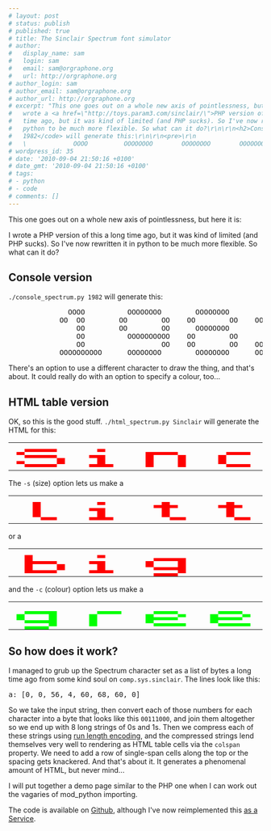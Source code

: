 ```yaml
---
# layout: post
# status: publish
# published: true
# title: The Sinclair Spectrum font simulator
# author:
#   display_name: sam
#   login: sam
#   email: sam@orgraphone.org
#   url: http://orgraphone.org
# author_login: sam
# author_email: sam@orgraphone.org
# author_url: http://orgraphone.org
# excerpt: "This one goes out on a whole new axis of pointlessness, but here it is:\r\n\r\nI
#   wrote a <a href=\"http://toys.param3.com/sinclair/\">PHP version of this</a> a long
#   time ago, but it was kind of limited (and PHP sucks). So I've now rewritten it in
#   python to be much more flexible. So what can it do?\r\n\r\n<h2>Console version</h2>\r\n\r\n<code>./console_spectrum.py
#   1982</code> will generate this:\r\n\r\n<pre>\r\n                                                                        \r\n
#   \             OOOO          OOOOOOOO        OOOOOOOO        OOOOOOOO    \r\n</pre>"
# wordpress_id: 35
# date: '2010-09-04 21:50:16 +0100'
# date_gmt: '2010-09-04 21:50:16 +0100'
# tags:
# - python
# - code
# comments: []
---
```

<p>This one goes out on a whole new axis of pointlessness, but here it is:</p>
<p>I wrote a PHP version of this a long time ago, but it was kind of limited (and PHP sucks). So I've now rewritten it in python to be much more flexible. So what can it do?</p>
<h2>Console version</h2>
<p><code>./console_spectrum.py 1982</code> will generate this:</p>
<pre>              OOOO          OOOOOOOO        OOOOOOOO        OOOOOOOO
            OO  OO        OO        OO    OO        OO    OO        OO
                OO        OO        OO      OOOOOOOO                OO
                OO          OOOOOOOOOO    OO        OO      OOOOOOOO
                OO                  OO    OO        OO    OO
            OOOOOOOOOO      OOOOOOOO        OOOOOOOO      OOOOOOOOOOOO</pre>
<p>There's an option to use a different character to draw the thing, and that's about. It could really do with an option to specify a colour, too...</p>
<h2>HTML table version</h2>
<p>OK, so this is the good stuff. <code>./html_spectrum.py Sinclair</code> will generate the HTML for this:</p>
<table class="spectrum" cellspacing="0" cellpadding="0">
<tbody>
<tr>
<td class="off" style="width: 3px; background-color: transparent; height: 3px;"></td>
<td class="off" style="width: 3px; background-color: transparent;"></td>
<td class="off" style="width: 3px; background-color: transparent;"></td>
<td class="off" style="width: 3px; background-color: transparent;"></td>
<td class="off" style="width: 3px; background-color: transparent;"></td>
<td class="off" style="width: 3px; background-color: transparent;"></td>
<td class="off" style="width: 3px; background-color: transparent;"></td>
<td class="off" style="width: 3px; background-color: transparent;"></td>
<td class="off" style="width: 3px; background-color: transparent;"></td>
<td class="off" style="width: 3px; background-color: transparent;"></td>
<td class="off" style="width: 3px; background-color: transparent;"></td>
<td class="off" style="width: 3px; background-color: transparent;"></td>
<td class="off" style="width: 3px; background-color: transparent;"></td>
<td class="off" style="width: 3px; background-color: transparent;"></td>
<td class="off" style="width: 3px; background-color: transparent;"></td>
<td class="off" style="width: 3px; background-color: transparent;"></td>
<td class="off" style="width: 3px; background-color: transparent;"></td>
<td class="off" style="width: 3px; background-color: transparent;"></td>
<td class="off" style="width: 3px; background-color: transparent;"></td>
<td class="off" style="width: 3px; background-color: transparent;"></td>
<td class="off" style="width: 3px; background-color: transparent;"></td>
<td class="off" style="width: 3px; background-color: transparent;"></td>
<td class="off" style="width: 3px; background-color: transparent;"></td>
<td class="off" style="width: 3px; background-color: transparent;"></td>
<td class="off" style="width: 3px; background-color: transparent;"></td>
<td class="off" style="width: 3px; background-color: transparent;"></td>
<td class="off" style="width: 3px; background-color: transparent;"></td>
<td class="off" style="width: 3px; background-color: transparent;"></td>
<td class="off" style="width: 3px; background-color: transparent;"></td>
<td class="off" style="width: 3px; background-color: transparent;"></td>
<td class="off" style="width: 3px; background-color: transparent;"></td>
<td class="off" style="width: 3px; background-color: transparent;"></td>
<td class="off" style="width: 3px; background-color: transparent;"></td>
<td class="off" style="width: 3px; background-color: transparent;"></td>
<td class="off" style="width: 3px; background-color: transparent;"></td>
<td class="off" style="width: 3px; background-color: transparent;"></td>
<td class="off" style="width: 3px; background-color: transparent;"></td>
<td class="off" style="width: 3px; background-color: transparent;"></td>
<td class="off" style="width: 3px; background-color: transparent;"></td>
<td class="off" style="width: 3px; background-color: transparent;"></td>
<td class="off" style="width: 3px; background-color: transparent;"></td>
<td class="off" style="width: 3px; background-color: transparent;"></td>
<td class="off" style="width: 3px; background-color: transparent;"></td>
<td class="off" style="width: 3px; background-color: transparent;"></td>
<td class="off" style="width: 3px; background-color: transparent;"></td>
<td class="off" style="width: 3px; background-color: transparent;"></td>
<td class="off" style="width: 3px; background-color: transparent;"></td>
<td class="off" style="width: 3px; background-color: transparent;"></td>
<td class="off" style="width: 3px; background-color: transparent;"></td>
<td class="off" style="width: 3px; background-color: transparent;"></td>
<td class="off" style="width: 3px; background-color: transparent;"></td>
<td class="off" style="width: 3px; background-color: transparent;"></td>
<td class="off" style="width: 3px; background-color: transparent;"></td>
<td class="off" style="width: 3px; background-color: transparent;"></td>
<td class="off" style="width: 3px; background-color: transparent;"></td>
<td class="off" style="width: 3px; background-color: transparent;"></td>
<td class="off" style="width: 3px; background-color: transparent;"></td>
<td class="off" style="width: 3px; background-color: transparent;"></td>
<td class="off" style="width: 3px; background-color: transparent;"></td>
<td class="off" style="width: 3px; background-color: transparent;"></td>
<td class="off" style="width: 3px; background-color: transparent;"></td>
<td class="off" style="width: 3px; background-color: transparent;"></td>
<td class="off" style="width: 3px; background-color: transparent;"></td>
<td class="off" style="width: 3px; background-color: transparent;"></td>
</tr>
<tr>
<td class="off" style="background-color: transparent; height: 3px;" colspan="64"></td>
</tr>
<tr>
<td class="off" style="background-color: transparent; height: 3px;" colspan="2"></td>
<td class="on" style="background-color: #f00;" colspan="4"></td>
<td class="off" style="background-color: transparent;" colspan="5"></td>
<td class="on" style="background-color: #f00;"></td>
<td class="off" style="background-color: transparent;" colspan="23"></td>
<td class="on" style="background-color: #f00;"></td>
<td class="off" style="background-color: transparent;" colspan="15"></td>
<td class="on" style="background-color: #f00;"></td>
<td class="off" style="background-color: transparent;" colspan="12"></td>
</tr>
<tr>
<td class="off" style="background-color: transparent; height: 3px;"></td>
<td class="on" style="background-color: #f00;"></td>
<td class="off" style="background-color: transparent;" colspan="15"></td>
<td class="on" style="background-color: #f00;" colspan="4"></td>
<td class="off" style="background-color: transparent;" colspan="6"></td>
<td class="on" style="background-color: #f00;" colspan="3"></td>
<td class="off" style="background-color: transparent;" colspan="5"></td>
<td class="on" style="background-color: #f00;"></td>
<td class="off" style="background-color: transparent;" colspan="6"></td>
<td class="on" style="background-color: #f00;" colspan="3"></td>
<td class="off" style="background-color: transparent;" colspan="14"></td>
<td class="on" style="background-color: #f00;" colspan="3"></td>
<td class="off" style="background-color: transparent;" colspan="2"></td>
</tr>
<tr>
<td class="off" style="background-color: transparent; height: 3px;" colspan="2"></td>
<td class="on" style="background-color: #f00;" colspan="4"></td>
<td class="off" style="background-color: transparent;" colspan="4"></td>
<td class="on" style="background-color: #f00;" colspan="2"></td>
<td class="off" style="background-color: transparent;" colspan="5"></td>
<td class="on" style="background-color: #f00;"></td>
<td class="off" style="background-color: transparent;" colspan="3"></td>
<td class="on" style="background-color: #f00;"></td>
<td class="off" style="background-color: transparent;" colspan="4"></td>
<td class="on" style="background-color: #f00;"></td>
<td class="off" style="background-color: transparent;" colspan="8"></td>
<td class="on" style="background-color: #f00;"></td>
<td class="off" style="background-color: transparent;" colspan="9"></td>
<td class="on" style="background-color: #f00;"></td>
<td class="off" style="background-color: transparent;" colspan="4"></td>
<td class="on" style="background-color: #f00;" colspan="2"></td>
<td class="off" style="background-color: transparent;" colspan="6"></td>
<td class="on" style="background-color: #f00;"></td>
<td class="off" style="background-color: transparent;" colspan="5"></td>
</tr>
<tr>
<td class="off" style="background-color: transparent; height: 3px;" colspan="6"></td>
<td class="on" style="background-color: #f00;"></td>
<td class="off" style="background-color: transparent;" colspan="4"></td>
<td class="on" style="background-color: #f00;"></td>
<td class="off" style="background-color: transparent;" colspan="5"></td>
<td class="on" style="background-color: #f00;"></td>
<td class="off" style="background-color: transparent;" colspan="3"></td>
<td class="on" style="background-color: #f00;"></td>
<td class="off" style="background-color: transparent;" colspan="4"></td>
<td class="on" style="background-color: #f00;"></td>
<td class="off" style="background-color: transparent;" colspan="8"></td>
<td class="on" style="background-color: #f00;"></td>
<td class="off" style="background-color: transparent;" colspan="6"></td>
<td class="on" style="background-color: #f00;" colspan="4"></td>
<td class="off" style="background-color: transparent;" colspan="5"></td>
<td class="on" style="background-color: #f00;"></td>
<td class="off" style="background-color: transparent;" colspan="6"></td>
<td class="on" style="background-color: #f00;"></td>
<td class="off" style="background-color: transparent;" colspan="5"></td>
</tr>
<tr>
<td class="off" style="background-color: transparent; height: 3px;"></td>
<td class="on" style="background-color: #f00;"></td>
<td class="off" style="background-color: transparent;" colspan="4"></td>
<td class="on" style="background-color: #f00;"></td>
<td class="off" style="background-color: transparent;" colspan="4"></td>
<td class="on" style="background-color: #f00;"></td>
<td class="off" style="background-color: transparent;" colspan="5"></td>
<td class="on" style="background-color: #f00;"></td>
<td class="off" style="background-color: transparent;" colspan="3"></td>
<td class="on" style="background-color: #f00;"></td>
<td class="off" style="background-color: transparent;" colspan="4"></td>
<td class="on" style="background-color: #f00;"></td>
<td class="off" style="background-color: transparent;" colspan="8"></td>
<td class="on" style="background-color: #f00;"></td>
<td class="off" style="background-color: transparent;" colspan="5"></td>
<td class="on" style="background-color: #f00;"></td>
<td class="off" style="background-color: transparent;" colspan="3"></td>
<td class="on" style="background-color: #f00;"></td>
<td class="off" style="background-color: transparent;" colspan="5"></td>
<td class="on" style="background-color: #f00;"></td>
<td class="off" style="background-color: transparent;" colspan="6"></td>
<td class="on" style="background-color: #f00;"></td>
<td class="off" style="background-color: transparent;" colspan="5"></td>
</tr>
<tr>
<td class="off" style="background-color: transparent; height: 3px;" colspan="2"></td>
<td class="on" style="background-color: #f00;" colspan="4"></td>
<td class="off" style="background-color: transparent;" colspan="4"></td>
<td class="on" style="background-color: #f00;" colspan="3"></td>
<td class="off" style="background-color: transparent;" colspan="4"></td>
<td class="on" style="background-color: #f00;"></td>
<td class="off" style="background-color: transparent;" colspan="3"></td>
<td class="on" style="background-color: #f00;"></td>
<td class="off" style="background-color: transparent;" colspan="5"></td>
<td class="on" style="background-color: #f00;" colspan="3"></td>
<td class="off" style="background-color: transparent;" colspan="6"></td>
<td class="on" style="background-color: #f00;" colspan="2"></td>
<td class="off" style="background-color: transparent;" colspan="4"></td>
<td class="on" style="background-color: #f00;" colspan="4"></td>
<td class="off" style="background-color: transparent;" colspan="4"></td>
<td class="on" style="background-color: #f00;" colspan="3"></td>
<td class="off" style="background-color: transparent;" colspan="5"></td>
<td class="on" style="background-color: #f00;"></td>
<td class="off" style="background-color: transparent;" colspan="5"></td>
</tr>
<tr>
<td class="off" style="background-color: transparent; height: 3px;" colspan="64"></td>
</tr>
</tbody>
</table>
<p>The <code>-s</code> (size) option lets us make a</p>
<table class="spectrum" cellspacing="0" cellpadding="0">
<tbody>
<tr>
<td class="off" style="width: 1px; background-color: transparent; height: 1px;"></td>
<td class="off" style="width: 1px; background-color: transparent;"></td>
<td class="off" style="width: 1px; background-color: transparent;"></td>
<td class="off" style="width: 1px; background-color: transparent;"></td>
<td class="off" style="width: 1px; background-color: transparent;"></td>
<td class="off" style="width: 1px; background-color: transparent;"></td>
<td class="off" style="width: 1px; background-color: transparent;"></td>
<td class="off" style="width: 1px; background-color: transparent;"></td>
<td class="off" style="width: 1px; background-color: transparent;"></td>
<td class="off" style="width: 1px; background-color: transparent;"></td>
<td class="off" style="width: 1px; background-color: transparent;"></td>
<td class="off" style="width: 1px; background-color: transparent;"></td>
<td class="off" style="width: 1px; background-color: transparent;"></td>
<td class="off" style="width: 1px; background-color: transparent;"></td>
<td class="off" style="width: 1px; background-color: transparent;"></td>
<td class="off" style="width: 1px; background-color: transparent;"></td>
<td class="off" style="width: 1px; background-color: transparent;"></td>
<td class="off" style="width: 1px; background-color: transparent;"></td>
<td class="off" style="width: 1px; background-color: transparent;"></td>
<td class="off" style="width: 1px; background-color: transparent;"></td>
<td class="off" style="width: 1px; background-color: transparent;"></td>
<td class="off" style="width: 1px; background-color: transparent;"></td>
<td class="off" style="width: 1px; background-color: transparent;"></td>
<td class="off" style="width: 1px; background-color: transparent;"></td>
<td class="off" style="width: 1px; background-color: transparent;"></td>
<td class="off" style="width: 1px; background-color: transparent;"></td>
<td class="off" style="width: 1px; background-color: transparent;"></td>
<td class="off" style="width: 1px; background-color: transparent;"></td>
<td class="off" style="width: 1px; background-color: transparent;"></td>
<td class="off" style="width: 1px; background-color: transparent;"></td>
<td class="off" style="width: 1px; background-color: transparent;"></td>
<td class="off" style="width: 1px; background-color: transparent;"></td>
<td class="off" style="width: 1px; background-color: transparent;"></td>
<td class="off" style="width: 1px; background-color: transparent;"></td>
<td class="off" style="width: 1px; background-color: transparent;"></td>
<td class="off" style="width: 1px; background-color: transparent;"></td>
<td class="off" style="width: 1px; background-color: transparent;"></td>
<td class="off" style="width: 1px; background-color: transparent;"></td>
<td class="off" style="width: 1px; background-color: transparent;"></td>
<td class="off" style="width: 1px; background-color: transparent;"></td>
<td class="off" style="width: 1px; background-color: transparent;"></td>
<td class="off" style="width: 1px; background-color: transparent;"></td>
<td class="off" style="width: 1px; background-color: transparent;"></td>
<td class="off" style="width: 1px; background-color: transparent;"></td>
<td class="off" style="width: 1px; background-color: transparent;"></td>
<td class="off" style="width: 1px; background-color: transparent;"></td>
<td class="off" style="width: 1px; background-color: transparent;"></td>
<td class="off" style="width: 1px; background-color: transparent;"></td>
<td class="off" style="width: 1px; background-color: transparent;"></td>
<td class="off" style="width: 1px; background-color: transparent;"></td>
<td class="off" style="width: 1px; background-color: transparent;"></td>
<td class="off" style="width: 1px; background-color: transparent;"></td>
<td class="off" style="width: 1px; background-color: transparent;"></td>
<td class="off" style="width: 1px; background-color: transparent;"></td>
<td class="off" style="width: 1px; background-color: transparent;"></td>
<td class="off" style="width: 1px; background-color: transparent;"></td>
<td class="off" style="width: 1px; background-color: transparent;"></td>
<td class="off" style="width: 1px; background-color: transparent;"></td>
<td class="off" style="width: 1px; background-color: transparent;"></td>
<td class="off" style="width: 1px; background-color: transparent;"></td>
<td class="off" style="width: 1px; background-color: transparent;"></td>
<td class="off" style="width: 1px; background-color: transparent;"></td>
<td class="off" style="width: 1px; background-color: transparent;"></td>
<td class="off" style="width: 1px; background-color: transparent;"></td>
<td class="off" style="width: 1px; background-color: transparent;"></td>
<td class="off" style="width: 1px; background-color: transparent;"></td>
<td class="off" style="width: 1px; background-color: transparent;"></td>
<td class="off" style="width: 1px; background-color: transparent;"></td>
<td class="off" style="width: 1px; background-color: transparent;"></td>
<td class="off" style="width: 1px; background-color: transparent;"></td>
<td class="off" style="width: 1px; background-color: transparent;"></td>
<td class="off" style="width: 1px; background-color: transparent;"></td>
<td class="off" style="width: 1px; background-color: transparent;"></td>
<td class="off" style="width: 1px; background-color: transparent;"></td>
<td class="off" style="width: 1px; background-color: transparent;"></td>
<td class="off" style="width: 1px; background-color: transparent;"></td>
<td class="off" style="width: 1px; background-color: transparent;"></td>
<td class="off" style="width: 1px; background-color: transparent;"></td>
<td class="off" style="width: 1px; background-color: transparent;"></td>
<td class="off" style="width: 1px; background-color: transparent;"></td>
</tr>
<tr>
<td class="off" style="background-color: transparent; height: 1px;" colspan="80"></td>
</tr>
<tr>
<td class="off" style="background-color: transparent; height: 1px;" colspan="3"></td>
<td class="on" style="background-color: #f00;"></td>
<td class="off" style="background-color: transparent;" colspan="7"></td>
<td class="on" style="background-color: #f00;"></td>
<td class="off" style="background-color: transparent;" colspan="7"></td>
<td class="on" style="background-color: #f00;"></td>
<td class="off" style="background-color: transparent;" colspan="7"></td>
<td class="on" style="background-color: #f00;"></td>
<td class="off" style="background-color: transparent;" colspan="7"></td>
<td class="on" style="background-color: #f00;"></td>
<td class="off" style="background-color: transparent;" colspan="44"></td>
</tr>
<tr>
<td class="off" style="background-color: transparent; height: 1px;" colspan="3"></td>
<td class="on" style="background-color: #f00;"></td>
<td class="off" style="background-color: transparent;" colspan="14"></td>
<td class="on" style="background-color: #f00;" colspan="3"></td>
<td class="off" style="background-color: transparent;" colspan="5"></td>
<td class="on" style="background-color: #f00;" colspan="3"></td>
<td class="off" style="background-color: transparent;" colspan="6"></td>
<td class="on" style="background-color: #f00;"></td>
<td class="off" style="background-color: transparent;" colspan="6"></td>
<td class="on" style="background-color: #f00;" colspan="3"></td>
<td class="off" style="background-color: transparent;" colspan="13"></td>
<td class="on" style="background-color: #f00;" colspan="3"></td>
<td class="off" style="background-color: transparent;" colspan="4"></td>
<td class="on" style="background-color: #f00;" colspan="4"></td>
<td class="off" style="background-color: transparent;" colspan="5"></td>
<td class="on" style="background-color: #f00;" colspan="3"></td>
<td class="off" style="background-color: transparent;" colspan="3"></td>
</tr>
<tr>
<td class="off" style="background-color: transparent; height: 1px;" colspan="3"></td>
<td class="on" style="background-color: #f00;"></td>
<td class="off" style="background-color: transparent;" colspan="6"></td>
<td class="on" style="background-color: #f00;" colspan="2"></td>
<td class="off" style="background-color: transparent;" colspan="7"></td>
<td class="on" style="background-color: #f00;"></td>
<td class="off" style="background-color: transparent;" colspan="7"></td>
<td class="on" style="background-color: #f00;"></td>
<td class="off" style="background-color: transparent;" colspan="7"></td>
<td class="on" style="background-color: #f00;"></td>
<td class="off" style="background-color: transparent;" colspan="5"></td>
<td class="on" style="background-color: #f00;"></td>
<td class="off" style="background-color: transparent;" colspan="3"></td>
<td class="on" style="background-color: #f00;"></td>
<td class="off" style="background-color: transparent;" colspan="11"></td>
<td class="on" style="background-color: #f00;"></td>
<td class="off" style="background-color: transparent;" colspan="3"></td>
<td class="on" style="background-color: #f00;"></td>
<td class="off" style="background-color: transparent;" colspan="3"></td>
<td class="on" style="background-color: #f00;"></td>
<td class="off" style="background-color: transparent;" colspan="3"></td>
<td class="on" style="background-color: #f00;"></td>
<td class="off" style="background-color: transparent;" colspan="3"></td>
<td class="on" style="background-color: #f00;"></td>
<td class="off" style="background-color: transparent;" colspan="3"></td>
<td class="on" style="background-color: #f00;"></td>
<td class="off" style="background-color: transparent;" colspan="2"></td>
</tr>
<tr>
<td class="off" style="background-color: transparent; height: 1px;" colspan="3"></td>
<td class="on" style="background-color: #f00;"></td>
<td class="off" style="background-color: transparent;" colspan="7"></td>
<td class="on" style="background-color: #f00;"></td>
<td class="off" style="background-color: transparent;" colspan="7"></td>
<td class="on" style="background-color: #f00;"></td>
<td class="off" style="background-color: transparent;" colspan="7"></td>
<td class="on" style="background-color: #f00;"></td>
<td class="off" style="background-color: transparent;" colspan="7"></td>
<td class="on" style="background-color: #f00;"></td>
<td class="off" style="background-color: transparent;" colspan="5"></td>
<td class="on" style="background-color: #f00;" colspan="4"></td>
<td class="off" style="background-color: transparent;" colspan="12"></td>
<td class="on" style="background-color: #f00;"></td>
<td class="off" style="background-color: transparent;" colspan="3"></td>
<td class="on" style="background-color: #f00;"></td>
<td class="off" style="background-color: transparent;" colspan="3"></td>
<td class="on" style="background-color: #f00;"></td>
<td class="off" style="background-color: transparent;" colspan="3"></td>
<td class="on" style="background-color: #f00;"></td>
<td class="off" style="background-color: transparent;" colspan="3"></td>
<td class="on" style="background-color: #f00;" colspan="4"></td>
<td class="off" style="background-color: transparent;" colspan="3"></td>
</tr>
<tr>
<td class="off" style="background-color: transparent; height: 1px;" colspan="3"></td>
<td class="on" style="background-color: #f00;"></td>
<td class="off" style="background-color: transparent;" colspan="7"></td>
<td class="on" style="background-color: #f00;"></td>
<td class="off" style="background-color: transparent;" colspan="7"></td>
<td class="on" style="background-color: #f00;"></td>
<td class="off" style="background-color: transparent;" colspan="7"></td>
<td class="on" style="background-color: #f00;"></td>
<td class="off" style="background-color: transparent;" colspan="7"></td>
<td class="on" style="background-color: #f00;"></td>
<td class="off" style="background-color: transparent;" colspan="5"></td>
<td class="on" style="background-color: #f00;"></td>
<td class="off" style="background-color: transparent;" colspan="15"></td>
<td class="on" style="background-color: #f00;"></td>
<td class="off" style="background-color: transparent;" colspan="3"></td>
<td class="on" style="background-color: #f00;"></td>
<td class="off" style="background-color: transparent;" colspan="3"></td>
<td class="on" style="background-color: #f00;"></td>
<td class="off" style="background-color: transparent;" colspan="3"></td>
<td class="on" style="background-color: #f00;"></td>
<td class="off" style="background-color: transparent;" colspan="3"></td>
<td class="on" style="background-color: #f00;"></td>
<td class="off" style="background-color: transparent;" colspan="6"></td>
</tr>
<tr>
<td class="off" style="background-color: transparent; height: 1px;" colspan="4"></td>
<td class="on" style="background-color: #f00;" colspan="2"></td>
<td class="off" style="background-color: transparent;" colspan="4"></td>
<td class="on" style="background-color: #f00;" colspan="3"></td>
<td class="off" style="background-color: transparent;" colspan="7"></td>
<td class="on" style="background-color: #f00;" colspan="2"></td>
<td class="off" style="background-color: transparent;" colspan="6"></td>
<td class="on" style="background-color: #f00;" colspan="2"></td>
<td class="off" style="background-color: transparent;" colspan="6"></td>
<td class="on" style="background-color: #f00;" colspan="2"></td>
<td class="off" style="background-color: transparent;" colspan="4"></td>
<td class="on" style="background-color: #f00;" colspan="4"></td>
<td class="off" style="background-color: transparent;" colspan="12"></td>
<td class="on" style="background-color: #f00;" colspan="3"></td>
<td class="off" style="background-color: transparent;" colspan="4"></td>
<td class="on" style="background-color: #f00;"></td>
<td class="off" style="background-color: transparent;" colspan="3"></td>
<td class="on" style="background-color: #f00;"></td>
<td class="off" style="background-color: transparent;" colspan="4"></td>
<td class="on" style="background-color: #f00;" colspan="4"></td>
<td class="off" style="background-color: transparent;" colspan="2"></td>
</tr>
<tr>
<td class="off" style="background-color: transparent; height: 1px;" colspan="80"></td>
</tr>
</tbody>
</table>
<p>or a</p>
<table class="spectrum" cellspacing="0" cellpadding="0">
<tbody>
<tr>
<td class="off" style="width: 6px; background-color: transparent; height: 6px;"></td>
<td class="off" style="width: 6px; background-color: transparent;"></td>
<td class="off" style="width: 6px; background-color: transparent;"></td>
<td class="off" style="width: 6px; background-color: transparent;"></td>
<td class="off" style="width: 6px; background-color: transparent;"></td>
<td class="off" style="width: 6px; background-color: transparent;"></td>
<td class="off" style="width: 6px; background-color: transparent;"></td>
<td class="off" style="width: 6px; background-color: transparent;"></td>
<td class="off" style="width: 6px; background-color: transparent;"></td>
<td class="off" style="width: 6px; background-color: transparent;"></td>
<td class="off" style="width: 6px; background-color: transparent;"></td>
<td class="off" style="width: 6px; background-color: transparent;"></td>
<td class="off" style="width: 6px; background-color: transparent;"></td>
<td class="off" style="width: 6px; background-color: transparent;"></td>
<td class="off" style="width: 6px; background-color: transparent;"></td>
<td class="off" style="width: 6px; background-color: transparent;"></td>
<td class="off" style="width: 6px; background-color: transparent;"></td>
<td class="off" style="width: 6px; background-color: transparent;"></td>
<td class="off" style="width: 6px; background-color: transparent;"></td>
<td class="off" style="width: 6px; background-color: transparent;"></td>
<td class="off" style="width: 6px; background-color: transparent;"></td>
<td class="off" style="width: 6px; background-color: transparent;"></td>
<td class="off" style="width: 6px; background-color: transparent;"></td>
<td class="off" style="width: 6px; background-color: transparent;"></td>
<td class="off" style="width: 6px; background-color: transparent;"></td>
<td class="off" style="width: 6px; background-color: transparent;"></td>
<td class="off" style="width: 6px; background-color: transparent;"></td>
<td class="off" style="width: 6px; background-color: transparent;"></td>
<td class="off" style="width: 6px; background-color: transparent;"></td>
<td class="off" style="width: 6px; background-color: transparent;"></td>
<td class="off" style="width: 6px; background-color: transparent;"></td>
<td class="off" style="width: 6px; background-color: transparent;"></td>
<td class="off" style="width: 6px; background-color: transparent;"></td>
<td class="off" style="width: 6px; background-color: transparent;"></td>
<td class="off" style="width: 6px; background-color: transparent;"></td>
<td class="off" style="width: 6px; background-color: transparent;"></td>
<td class="off" style="width: 6px; background-color: transparent;"></td>
<td class="off" style="width: 6px; background-color: transparent;"></td>
<td class="off" style="width: 6px; background-color: transparent;"></td>
<td class="off" style="width: 6px; background-color: transparent;"></td>
<td class="off" style="width: 6px; background-color: transparent;"></td>
<td class="off" style="width: 6px; background-color: transparent;"></td>
<td class="off" style="width: 6px; background-color: transparent;"></td>
<td class="off" style="width: 6px; background-color: transparent;"></td>
<td class="off" style="width: 6px; background-color: transparent;"></td>
<td class="off" style="width: 6px; background-color: transparent;"></td>
<td class="off" style="width: 6px; background-color: transparent;"></td>
<td class="off" style="width: 6px; background-color: transparent;"></td>
<td class="off" style="width: 6px; background-color: transparent;"></td>
<td class="off" style="width: 6px; background-color: transparent;"></td>
<td class="off" style="width: 6px; background-color: transparent;"></td>
<td class="off" style="width: 6px; background-color: transparent;"></td>
<td class="off" style="width: 6px; background-color: transparent;"></td>
<td class="off" style="width: 6px; background-color: transparent;"></td>
<td class="off" style="width: 6px; background-color: transparent;"></td>
<td class="off" style="width: 6px; background-color: transparent;"></td>
</tr>
<tr>
<td class="off" style="background-color: transparent; height: 6px;" colspan="56"></td>
</tr>
<tr>
<td class="off" style="background-color: transparent; height: 6px;" colspan="2"></td>
<td class="on" style="background-color: #f00;"></td>
<td class="off" style="background-color: transparent;" colspan="8"></td>
<td class="on" style="background-color: #f00;"></td>
<td class="off" style="background-color: transparent;" colspan="44"></td>
</tr>
<tr>
<td class="off" style="background-color: transparent; height: 6px;" colspan="2"></td>
<td class="on" style="background-color: #f00;"></td>
<td class="off" style="background-color: transparent;" colspan="15"></td>
<td class="on" style="background-color: #f00;" colspan="4"></td>
<td class="off" style="background-color: transparent;" colspan="12"></td>
<td class="on" style="background-color: #f00;" colspan="3"></td>
<td class="off" style="background-color: transparent;" colspan="4"></td>
<td class="on" style="background-color: #f00;" colspan="4"></td>
<td class="off" style="background-color: transparent;" colspan="5"></td>
<td class="on" style="background-color: #f00;" colspan="3"></td>
<td class="off" style="background-color: transparent;" colspan="3"></td>
</tr>
<tr>
<td class="off" style="background-color: transparent; height: 6px;" colspan="2"></td>
<td class="on" style="background-color: #f00;" colspan="4"></td>
<td class="off" style="background-color: transparent;" colspan="4"></td>
<td class="on" style="background-color: #f00;" colspan="2"></td>
<td class="off" style="background-color: transparent;" colspan="5"></td>
<td class="on" style="background-color: #f00;"></td>
<td class="off" style="background-color: transparent;" colspan="3"></td>
<td class="on" style="background-color: #f00;"></td>
<td class="off" style="background-color: transparent;" colspan="11"></td>
<td class="on" style="background-color: #f00;"></td>
<td class="off" style="background-color: transparent;" colspan="3"></td>
<td class="on" style="background-color: #f00;"></td>
<td class="off" style="background-color: transparent;" colspan="3"></td>
<td class="on" style="background-color: #f00;"></td>
<td class="off" style="background-color: transparent;" colspan="3"></td>
<td class="on" style="background-color: #f00;"></td>
<td class="off" style="background-color: transparent;" colspan="3"></td>
<td class="on" style="background-color: #f00;"></td>
<td class="off" style="background-color: transparent;" colspan="3"></td>
<td class="on" style="background-color: #f00;"></td>
<td class="off" style="background-color: transparent;" colspan="2"></td>
</tr>
<tr>
<td class="off" style="background-color: transparent; height: 6px;" colspan="2"></td>
<td class="on" style="background-color: #f00;"></td>
<td class="off" style="background-color: transparent;" colspan="3"></td>
<td class="on" style="background-color: #f00;"></td>
<td class="off" style="background-color: transparent;" colspan="4"></td>
<td class="on" style="background-color: #f00;"></td>
<td class="off" style="background-color: transparent;" colspan="5"></td>
<td class="on" style="background-color: #f00;"></td>
<td class="off" style="background-color: transparent;" colspan="3"></td>
<td class="on" style="background-color: #f00;"></td>
<td class="off" style="background-color: transparent;" colspan="11"></td>
<td class="on" style="background-color: #f00;"></td>
<td class="off" style="background-color: transparent;" colspan="3"></td>
<td class="on" style="background-color: #f00;"></td>
<td class="off" style="background-color: transparent;" colspan="3"></td>
<td class="on" style="background-color: #f00;"></td>
<td class="off" style="background-color: transparent;" colspan="3"></td>
<td class="on" style="background-color: #f00;"></td>
<td class="off" style="background-color: transparent;" colspan="3"></td>
<td class="on" style="background-color: #f00;" colspan="4"></td>
<td class="off" style="background-color: transparent;" colspan="3"></td>
</tr>
<tr>
<td class="off" style="background-color: transparent; height: 6px;" colspan="2"></td>
<td class="on" style="background-color: #f00;"></td>
<td class="off" style="background-color: transparent;" colspan="3"></td>
<td class="on" style="background-color: #f00;"></td>
<td class="off" style="background-color: transparent;" colspan="4"></td>
<td class="on" style="background-color: #f00;"></td>
<td class="off" style="background-color: transparent;" colspan="6"></td>
<td class="on" style="background-color: #f00;" colspan="4"></td>
<td class="off" style="background-color: transparent;" colspan="11"></td>
<td class="on" style="background-color: #f00;"></td>
<td class="off" style="background-color: transparent;" colspan="3"></td>
<td class="on" style="background-color: #f00;"></td>
<td class="off" style="background-color: transparent;" colspan="3"></td>
<td class="on" style="background-color: #f00;"></td>
<td class="off" style="background-color: transparent;" colspan="3"></td>
<td class="on" style="background-color: #f00;"></td>
<td class="off" style="background-color: transparent;" colspan="3"></td>
<td class="on" style="background-color: #f00;"></td>
<td class="off" style="background-color: transparent;" colspan="6"></td>
</tr>
<tr>
<td class="off" style="background-color: transparent; height: 6px;" colspan="2"></td>
<td class="on" style="background-color: #f00;" colspan="4"></td>
<td class="off" style="background-color: transparent;" colspan="4"></td>
<td class="on" style="background-color: #f00;" colspan="3"></td>
<td class="off" style="background-color: transparent;" colspan="8"></td>
<td class="on" style="background-color: #f00;"></td>
<td class="off" style="background-color: transparent;" colspan="12"></td>
<td class="on" style="background-color: #f00;" colspan="3"></td>
<td class="off" style="background-color: transparent;" colspan="4"></td>
<td class="on" style="background-color: #f00;"></td>
<td class="off" style="background-color: transparent;" colspan="3"></td>
<td class="on" style="background-color: #f00;"></td>
<td class="off" style="background-color: transparent;" colspan="4"></td>
<td class="on" style="background-color: #f00;" colspan="4"></td>
<td class="off" style="background-color: transparent;" colspan="2"></td>
</tr>
<tr>
<td class="off" style="background-color: transparent; height: 6px;" colspan="18"></td>
<td class="on" style="background-color: #f00;" colspan="3"></td>
<td class="off" style="background-color: transparent;" colspan="35"></td>
</tr>
</tbody>
</table>
<p>and the <code>-c</code> (colour) option lets us make a</p>
<table class="spectrum" cellspacing="0" cellpadding="0">
<tbody>
<tr>
<td class="off" style="width: 3px; background-color: transparent; height: 3px;"></td>
<td class="off" style="width: 3px; background-color: transparent;"></td>
<td class="off" style="width: 3px; background-color: transparent;"></td>
<td class="off" style="width: 3px; background-color: transparent;"></td>
<td class="off" style="width: 3px; background-color: transparent;"></td>
<td class="off" style="width: 3px; background-color: transparent;"></td>
<td class="off" style="width: 3px; background-color: transparent;"></td>
<td class="off" style="width: 3px; background-color: transparent;"></td>
<td class="off" style="width: 3px; background-color: transparent;"></td>
<td class="off" style="width: 3px; background-color: transparent;"></td>
<td class="off" style="width: 3px; background-color: transparent;"></td>
<td class="off" style="width: 3px; background-color: transparent;"></td>
<td class="off" style="width: 3px; background-color: transparent;"></td>
<td class="off" style="width: 3px; background-color: transparent;"></td>
<td class="off" style="width: 3px; background-color: transparent;"></td>
<td class="off" style="width: 3px; background-color: transparent;"></td>
<td class="off" style="width: 3px; background-color: transparent;"></td>
<td class="off" style="width: 3px; background-color: transparent;"></td>
<td class="off" style="width: 3px; background-color: transparent;"></td>
<td class="off" style="width: 3px; background-color: transparent;"></td>
<td class="off" style="width: 3px; background-color: transparent;"></td>
<td class="off" style="width: 3px; background-color: transparent;"></td>
<td class="off" style="width: 3px; background-color: transparent;"></td>
<td class="off" style="width: 3px; background-color: transparent;"></td>
<td class="off" style="width: 3px; background-color: transparent;"></td>
<td class="off" style="width: 3px; background-color: transparent;"></td>
<td class="off" style="width: 3px; background-color: transparent;"></td>
<td class="off" style="width: 3px; background-color: transparent;"></td>
<td class="off" style="width: 3px; background-color: transparent;"></td>
<td class="off" style="width: 3px; background-color: transparent;"></td>
<td class="off" style="width: 3px; background-color: transparent;"></td>
<td class="off" style="width: 3px; background-color: transparent;"></td>
<td class="off" style="width: 3px; background-color: transparent;"></td>
<td class="off" style="width: 3px; background-color: transparent;"></td>
<td class="off" style="width: 3px; background-color: transparent;"></td>
<td class="off" style="width: 3px; background-color: transparent;"></td>
<td class="off" style="width: 3px; background-color: transparent;"></td>
<td class="off" style="width: 3px; background-color: transparent;"></td>
<td class="off" style="width: 3px; background-color: transparent;"></td>
<td class="off" style="width: 3px; background-color: transparent;"></td>
<td class="off" style="width: 3px; background-color: transparent;"></td>
<td class="off" style="width: 3px; background-color: transparent;"></td>
<td class="off" style="width: 3px; background-color: transparent;"></td>
<td class="off" style="width: 3px; background-color: transparent;"></td>
<td class="off" style="width: 3px; background-color: transparent;"></td>
<td class="off" style="width: 3px; background-color: transparent;"></td>
<td class="off" style="width: 3px; background-color: transparent;"></td>
<td class="off" style="width: 3px; background-color: transparent;"></td>
<td class="off" style="width: 3px; background-color: transparent;"></td>
<td class="off" style="width: 3px; background-color: transparent;"></td>
<td class="off" style="width: 3px; background-color: transparent;"></td>
<td class="off" style="width: 3px; background-color: transparent;"></td>
<td class="off" style="width: 3px; background-color: transparent;"></td>
<td class="off" style="width: 3px; background-color: transparent;"></td>
<td class="off" style="width: 3px; background-color: transparent;"></td>
<td class="off" style="width: 3px; background-color: transparent;"></td>
<td class="off" style="width: 3px; background-color: transparent;"></td>
<td class="off" style="width: 3px; background-color: transparent;"></td>
<td class="off" style="width: 3px; background-color: transparent;"></td>
<td class="off" style="width: 3px; background-color: transparent;"></td>
<td class="off" style="width: 3px; background-color: transparent;"></td>
<td class="off" style="width: 3px; background-color: transparent;"></td>
<td class="off" style="width: 3px; background-color: transparent;"></td>
<td class="off" style="width: 3px; background-color: transparent;"></td>
<td class="off" style="width: 3px; background-color: transparent;"></td>
<td class="off" style="width: 3px; background-color: transparent;"></td>
<td class="off" style="width: 3px; background-color: transparent;"></td>
<td class="off" style="width: 3px; background-color: transparent;"></td>
<td class="off" style="width: 3px; background-color: transparent;"></td>
<td class="off" style="width: 3px; background-color: transparent;"></td>
<td class="off" style="width: 3px; background-color: transparent;"></td>
<td class="off" style="width: 3px; background-color: transparent;"></td>
</tr>
<tr>
<td class="off" style="background-color: transparent; height: 3px;" colspan="72"></td>
</tr>
<tr>
<td class="off" style="background-color: transparent; height: 3px;" colspan="72"></td>
</tr>
<tr>
<td class="off" style="background-color: transparent; height: 3px;" colspan="2"></td>
<td class="on" style="background-color: #0f0;" colspan="4"></td>
<td class="off" style="background-color: transparent;" colspan="5"></td>
<td class="on" style="background-color: #0f0;" colspan="3"></td>
<td class="off" style="background-color: transparent;" colspan="4"></td>
<td class="on" style="background-color: #0f0;" colspan="3"></td>
<td class="off" style="background-color: transparent;" colspan="5"></td>
<td class="on" style="background-color: #0f0;" colspan="3"></td>
<td class="off" style="background-color: transparent;" colspan="4"></td>
<td class="on" style="background-color: #0f0;" colspan="4"></td>
<td class="off" style="background-color: transparent;" colspan="13"></td>
<td class="on" style="background-color: #0f0;" colspan="3"></td>
<td class="off" style="background-color: transparent;" colspan="4"></td>
<td class="on" style="background-color: #0f0;" colspan="4"></td>
<td class="off" style="background-color: transparent;" colspan="5"></td>
<td class="on" style="background-color: #0f0;" colspan="3"></td>
<td class="off" style="background-color: transparent;" colspan="3"></td>
</tr>
<tr>
<td class="off" style="background-color: transparent; height: 3px;"></td>
<td class="on" style="background-color: #0f0;"></td>
<td class="off" style="background-color: transparent;" colspan="3"></td>
<td class="on" style="background-color: #0f0;"></td>
<td class="off" style="background-color: transparent;" colspan="4"></td>
<td class="on" style="background-color: #0f0;"></td>
<td class="off" style="background-color: transparent;" colspan="6"></td>
<td class="on" style="background-color: #0f0;"></td>
<td class="off" style="background-color: transparent;" colspan="3"></td>
<td class="on" style="background-color: #0f0;"></td>
<td class="off" style="background-color: transparent;" colspan="3"></td>
<td class="on" style="background-color: #0f0;"></td>
<td class="off" style="background-color: transparent;" colspan="3"></td>
<td class="on" style="background-color: #0f0;"></td>
<td class="off" style="background-color: transparent;" colspan="3"></td>
<td class="on" style="background-color: #0f0;"></td>
<td class="off" style="background-color: transparent;" colspan="3"></td>
<td class="on" style="background-color: #0f0;"></td>
<td class="off" style="background-color: transparent;" colspan="11"></td>
<td class="on" style="background-color: #0f0;"></td>
<td class="off" style="background-color: transparent;" colspan="3"></td>
<td class="on" style="background-color: #0f0;"></td>
<td class="off" style="background-color: transparent;" colspan="3"></td>
<td class="on" style="background-color: #0f0;"></td>
<td class="off" style="background-color: transparent;" colspan="3"></td>
<td class="on" style="background-color: #0f0;"></td>
<td class="off" style="background-color: transparent;" colspan="3"></td>
<td class="on" style="background-color: #0f0;"></td>
<td class="off" style="background-color: transparent;" colspan="3"></td>
<td class="on" style="background-color: #0f0;"></td>
<td class="off" style="background-color: transparent;" colspan="2"></td>
</tr>
<tr>
<td class="off" style="background-color: transparent; height: 3px;"></td>
<td class="on" style="background-color: #0f0;"></td>
<td class="off" style="background-color: transparent;" colspan="3"></td>
<td class="on" style="background-color: #0f0;"></td>
<td class="off" style="background-color: transparent;" colspan="4"></td>
<td class="on" style="background-color: #0f0;"></td>
<td class="off" style="background-color: transparent;" colspan="6"></td>
<td class="on" style="background-color: #0f0;" colspan="4"></td>
<td class="off" style="background-color: transparent;" colspan="4"></td>
<td class="on" style="background-color: #0f0;" colspan="4"></td>
<td class="off" style="background-color: transparent;" colspan="4"></td>
<td class="on" style="background-color: #0f0;"></td>
<td class="off" style="background-color: transparent;" colspan="3"></td>
<td class="on" style="background-color: #0f0;"></td>
<td class="off" style="background-color: transparent;" colspan="11"></td>
<td class="on" style="background-color: #0f0;"></td>
<td class="off" style="background-color: transparent;" colspan="3"></td>
<td class="on" style="background-color: #0f0;"></td>
<td class="off" style="background-color: transparent;" colspan="3"></td>
<td class="on" style="background-color: #0f0;"></td>
<td class="off" style="background-color: transparent;" colspan="3"></td>
<td class="on" style="background-color: #0f0;"></td>
<td class="off" style="background-color: transparent;" colspan="3"></td>
<td class="on" style="background-color: #0f0;" colspan="4"></td>
<td class="off" style="background-color: transparent;" colspan="3"></td>
</tr>
<tr>
<td class="off" style="background-color: transparent; height: 3px;" colspan="2"></td>
<td class="on" style="background-color: #0f0;" colspan="4"></td>
<td class="off" style="background-color: transparent;" colspan="4"></td>
<td class="on" style="background-color: #0f0;"></td>
<td class="off" style="background-color: transparent;" colspan="6"></td>
<td class="on" style="background-color: #0f0;"></td>
<td class="off" style="background-color: transparent;" colspan="7"></td>
<td class="on" style="background-color: #0f0;"></td>
<td class="off" style="background-color: transparent;" colspan="7"></td>
<td class="on" style="background-color: #0f0;"></td>
<td class="off" style="background-color: transparent;" colspan="3"></td>
<td class="on" style="background-color: #0f0;"></td>
<td class="off" style="background-color: transparent;" colspan="11"></td>
<td class="on" style="background-color: #0f0;"></td>
<td class="off" style="background-color: transparent;" colspan="3"></td>
<td class="on" style="background-color: #0f0;"></td>
<td class="off" style="background-color: transparent;" colspan="3"></td>
<td class="on" style="background-color: #0f0;"></td>
<td class="off" style="background-color: transparent;" colspan="3"></td>
<td class="on" style="background-color: #0f0;"></td>
<td class="off" style="background-color: transparent;" colspan="3"></td>
<td class="on" style="background-color: #0f0;"></td>
<td class="off" style="background-color: transparent;" colspan="6"></td>
</tr>
<tr>
<td class="off" style="background-color: transparent; height: 3px;" colspan="5"></td>
<td class="on" style="background-color: #0f0;"></td>
<td class="off" style="background-color: transparent;" colspan="4"></td>
<td class="on" style="background-color: #0f0;"></td>
<td class="off" style="background-color: transparent;" colspan="7"></td>
<td class="on" style="background-color: #0f0;" colspan="4"></td>
<td class="off" style="background-color: transparent;" colspan="4"></td>
<td class="on" style="background-color: #0f0;" colspan="4"></td>
<td class="off" style="background-color: transparent;" colspan="3"></td>
<td class="on" style="background-color: #0f0;"></td>
<td class="off" style="background-color: transparent;" colspan="3"></td>
<td class="on" style="background-color: #0f0;"></td>
<td class="off" style="background-color: transparent;" colspan="12"></td>
<td class="on" style="background-color: #0f0;" colspan="3"></td>
<td class="off" style="background-color: transparent;" colspan="4"></td>
<td class="on" style="background-color: #0f0;"></td>
<td class="off" style="background-color: transparent;" colspan="3"></td>
<td class="on" style="background-color: #0f0;"></td>
<td class="off" style="background-color: transparent;" colspan="4"></td>
<td class="on" style="background-color: #0f0;" colspan="4"></td>
<td class="off" style="background-color: transparent;" colspan="2"></td>
</tr>
<tr>
<td class="off" style="background-color: transparent; height: 3px;" colspan="2"></td>
<td class="on" style="background-color: #0f0;" colspan="3"></td>
<td class="off" style="background-color: transparent;" colspan="67"></td>
</tr>
</tbody>
</table>
<h2>So how does it work?</h2>
<p>I managed to grub up the Spectrum character set as a list of bytes a long time ago from some kind soul on <code>comp.sys.sinclair</code>. The lines look like this:</p>
<pre>a: [0, 0, 56, 4, 60, 68, 60, 0]</pre>
<p>So we take the input string, then convert each of those numbers for each character into a byte that looks like this <code>00111000</code>, and join them altogether so we end up with 8 long strings of 0s and 1s. Then we compress each of these strings using <a href="http://en.wikipedia.org/wiki/Run_length_encoding">run length encoding</a>, and the compressed strings lend themselves very well to rendering as HTML table cells via the <code>colspan</code> property. We need to add a row of single-span cells along the top or the spacing gets knackered. And that's about it. It generates a phenomenal amount of HTML, but never mind...</p>
<p>I will put together a demo page similar to the PHP one when I can work out the vagaries of mod_python importing.</p>
<p>The code is available on <a title="Github" href="https://github.com/pikesley/sinclair-font">Github</a>, although I've now reimplemented this <a href='http://uncleclive.herokuapp.com/'>as a Service</a>.</p>
